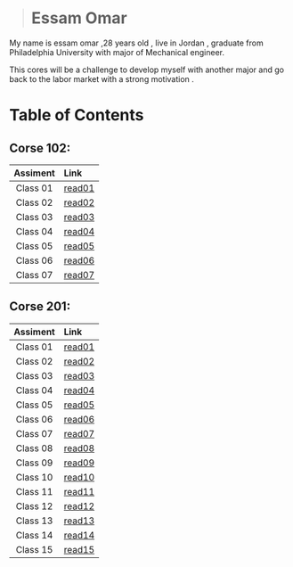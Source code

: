 ># Essam Omar

 My name is essam omar ,28 years old , live in Jordan , graduate from Philadelphia University with major of Mechanical engineer.  

 This cores will be a challenge to develop myself with another major and go back to the labor market with a strong  motivation .

# Table of Contents

## Corse 102:

| Assiment| Link            |
| :---:   | :----------     |
|Class 01 | [read01](read01)|
|Class 02 | [read02](read02)|
|Class 03 | [read03](read03)|
|Class 04 | [read04](read04)|
|Class 05 | [read05](read05)|
|Class 06 | [read06](read06)|
|Class 07 | [read07](read07)| 

## Corse 201:

| Assiment| Link              |
| :---:   | :----------       |
| Class 01| [read01](class-01)|
| Class 02| [read02](class-02)|
| Class 03| [read03](class-03)|
| Class 04| [read04](class-04)|
| Class 05| [read05](class-05)|
| Class 06| [read06](class-06)|
| Class 07| [read07](class-07)|
| Class 08| [read08](class-08)|
| Class 09| [read09](class-09)|
| Class 10| [read10](class-10)|
| Class 11| [read11](class-11)|
| Class 12| [read12](class-12)|
| Class 13| [read13](class-13)|
| Class 14| [read14](class-14)|
| Class 15| [read15](class-15)|